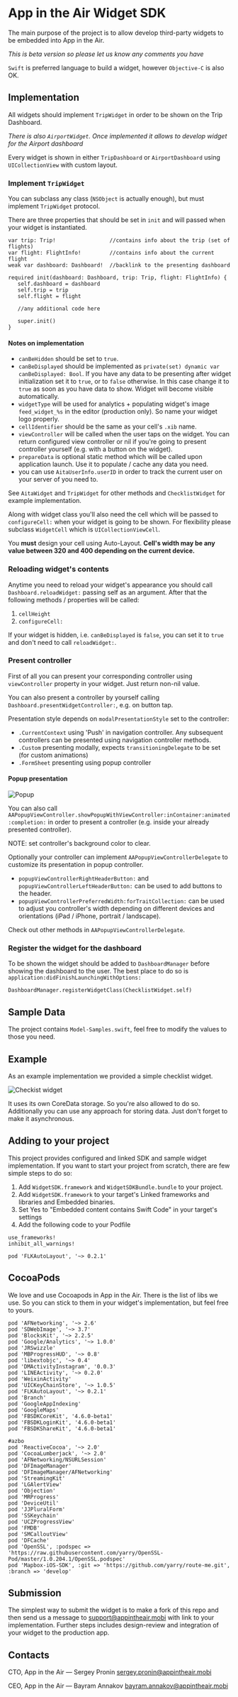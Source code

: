# App in the Air Widget SDK

The main purpose of the project is to allow develop third-party widgets to be embedded into App in the Air.

*This is beta version so please let us know any comments you have*

`Swift` is preferred language to build a widget, however `Objective-C` is also OK.

## Implementation ##
All widgets should implement `TripWidget` in order to be shown on the Trip Dashboard.

*There is also `AirportWidget`. Once implemented it allows to develop widget
for the Airport dashboard*

Every widget is shown in either `TripDashboard` or `AirportDashboard`
using `UICollectionView` with custom layout.

### Implement `TripWidget` ###
You can subclass any class (`NSObject` is actually enough), but must implement
`TripWidget` protocol.

There are three properties that should be set in `init` and will passed when your
widget is instantiated.
```#swift
var trip: Trip!                 //contains info about the trip (set of flights)
var flight: FlightInfo!         //contains info about the current flight
weak var dashboard: Dashboard!  //backlink to the presenting dashboard

required init(dashboard: Dashboard, trip: Trip, flight: FlightInfo) {
   self.dashboard = dashboard
   self.trip = trip
   self.flight = flight

   //any additional code here

   super.init()
}
```

#### Notes on implementation ####
* `canBeHidden` should be set to `true`.
* `canBeDisplayed` should be implemented as `private(set) dynamic var canBeDisplayed: Bool`.
If you have any data to be presenting after widget initialization set it to `true`,
or to `false` otherwise. In this case change it to `true` as soon as you have
data to show. Widget will become visible automatically.
* `widgetType` will be used for analytics + populating widget's image
`feed_widget_%s` in the editor (production only). So name your widget logo properly.
* `cellIdentifier` should be the same as your cell's `.xib` name.
* `viewController` will be called when the user taps on the widget.
You can return configured view controller or nil if you're going to present controller
yourself (e.g. with a button on the widget).
* `prepareData` is optional static method which will be called upon application launch.
Use it to populate / cache any data you need.
* you can use `AitaUserInfo.userID` in order to track the current user on your
server of you need to.

See `AitaWidget` and `TripWidget` for other methods and `ChecklistWidget` for
example implementation.

Along with widget class you'll also need the cell which will be passed to `configureCell:`
when your widget is going to be shown. For flexibility please subclass `WidgetCell`
which is `UICollectionViewCell`.

You **must** design your cell using Auto-Layout. **Cell's width may be any value
between 320 and 400 depending on the current device.**

### Reloading widget's contents ###
Anytime you need to reload your widget's appearance you should call
`Dashboard.reloadWidget:` passing self as an argument. After that the following
methods / properties will be called:

1. `cellHeight`
2. `configureCell:`

If your widget is hidden, i.e. `canBeDisplayed` is `false`, you can set it to `true`
and don't need to call `reloadWidget:`.

### Present controller ###
First of all you can present your corresponding controller using `viewController`
property in your widget. Just return non-nil value.

You can also present a controller by yourself calling `Dashboard.presentWidgetController:`,
e.g. on button tap.

Presentation style depends on `modalPresentationStyle` set to the controller:
- `.CurrentContext` using 'Push' in navigation controller. Any subsequent
controllers can be presented using navigation controller methods.
- `.Custom` presenting modally, expects `transitioningDelegate` to be set (for custom animations)
- `.FormSheet` presenting using popup controller

#### Popup presentation ####
![Popup](https://spronin.github.io/img/aita-hack/aita_popup.png)

You can also call `AAPopupViewController.showPopupWithViewController:inContainer:animated:completion:`
in order to present a controller (e.g. inside your already presented controller).

NOTE: set controller's background color to clear.

Optionally your controller can implement `AAPopupViewControllerDelegate` to customize
its presentation in popup controller.

* `popupViewControllerRightHeaderButton:` and `popupViewControllerLeftHeaderButton:`
can be used to add buttons to the header.
* `popupViewControllerPreferredWidth:forTraitCollection:` can be used to adjust
you controller's width depending on different devices and orientations (iPad / iPhone, portrait / landscape).

Check out other methods in `AAPopupViewControllerDelegate`.

### Register the widget for the dashboard ###
To be shown the widget should be added to `DashboardManager` before showing
the dashboard to the user. The best place to do so is `application:didFinishLaunchingWithOptions:`
```#swift
DashboardManager.registerWidgetClass(ChecklistWidget.self)
```

## Sample Data ##
The project contains `Model-Samples.swift`, feel free to modify the values to
those you need.

## Example ##
As an example implementation we provided a simple checklist widget.

![Checkist widget](https://spronin.github.io/img/aita-hack/checklist.png)

It uses its own CoreData storage. So you're also allowed to do so. Additionally
you can use any approach for storing data. Just don't forget to make it asynchronous.

## Adding to your project ##
This project provides configured and linked SDK and sample widget implementation.
If you want to start your project from scratch, there are few simple steps to do so:

1. Add `WidgetSDK.framework` and `WidgetSDKBundle.bundle` to your project.
2. Add `WidgetSDK.framework` to your target's Linked frameworks and libraries and Embedded binaries.
3. Set Yes to "Embedded content contains Swift Code" in your target's settings
4. Add the following code to your Podfile

```
use_frameworks!
inhibit_all_warnings!

pod 'FLKAutoLayout', '~> 0.2.1'
```

## CocoaPods ##
We love and use Cocoapods in App in the Air. There is the list of libs we use.
So you can stick to them in your widget's implementation, but feel free to yours.
```
pod 'AFNetworking', '~> 2.6'
pod 'SDWebImage', '~> 3.7'
pod 'BlocksKit', '~> 2.2.5'
pod 'Google/Analytics', '~> 1.0.0'
pod 'JRSwizzle'
pod 'MBProgressHUD', '~> 0.8'
pod 'libextobjc', '~> 0.4'
pod 'DMActivityInstagram', '0.0.3'
pod 'LINEActivity', '~> 0.2.0'
pod 'WeixinActivity'
pod 'UICKeyChainStore', '~> 1.0.5'
pod 'FLKAutoLayout', '~> 0.2.1'
pod 'Branch'
pod 'GoogleAppIndexing'
pod 'GoogleMaps'
pod 'FBSDKCoreKit', '4.6.0-beta1'
pod 'FBSDKLoginKit', '4.6.0-beta1'
pod 'FBSDKShareKit', '4.6.0-beta1'

#azbo
pod 'ReactiveCocoa', '~> 2.0'
pod 'CocoaLumberjack', '~> 2.0'
pod 'AFNetworking/NSURLSession'
pod 'DFImageManager'
pod 'DFImageManager/AFNetworking'
pod 'StreamingKit'
pod 'LGAlertView'
pod 'Objection'
pod 'MRProgress'
pod 'DeviceUtil'
pod 'JJPluralForm'
pod 'SSKeychain'
pod 'UCZProgressView'
pod 'FMDB'
pod 'SMCalloutView'
pod 'DFCache'
pod 'OpenSSL', :podspec => 'https://raw.githubusercontent.com/yarry/OpenSSL-Pod/master/1.0.204.1/OpenSSL.podspec'
pod 'Mapbox-iOS-SDK', :git => 'https://github.com/yarry/route-me.git', :branch => 'develop'
```

## Submission ##
The simplest way to submit the widget is to make a fork of this repo and then send us a message to [support@appintheair.mobi](mailto:support@appintheair.mobi) with link to your implementation. Further steps includes design-review and integration of your widget to the production app.

## Contacts ##
CTO, App in the Air — Sergey Pronin [sergey.pronin@appintheair.mobi](mailto:sergey.pronin@appintheair.mobi)

CEO, App in the Air — Bayram Annakov [bayram.annakov@appintheair.mobi](mailto:bayram.annakov@appintheair.mobi)
